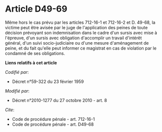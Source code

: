 # Article D49-69

Même hors le cas prévu par les articles 712-16-1 et 712-16-2 et D. 49-68, la victime peut être avisée par le juge de
l'application des peines de toute décision prévoyant son indemnisation dans le cadre d'un sursis avec mise à l'épreuve, d'un
sursis avec obligation d'accomplir un travail d'intérêt général, d'un suivi socio-judiciaire ou d'une mesure d'aménagement de
peine, et du fait qu'elle peut informer ce magistrat en cas de violation par le condamné de ses obligations.

**Liens relatifs à cet article**

_Codifié par_:

  - Décret n°59-322 du 23 février 1959

_Modifié par_:

  - Décret n°2010-1277 du 27 octobre 2010 - art. 8

_Cite_:

  - Code de procédure pénale - art. 712-16-1
  - Code de procédure pénale - art. D49-68
